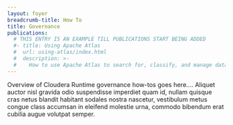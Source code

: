 ```yaml
---
layout: foyer
breadcrumb-title: How To
title: Governance
publications:
  # THIS ENTRY IS AN EXAMPLE TILL PUBLICATIONS START BEING ADDED
  #- title: Using Apache Atlas
  #  url: using-atlas/index.html
  #  description: >-
  #    How to use Apache Atlas to search for, classify, and manage data.
---
```

Overview of Cloudera Runtime governance how-tos goes here.... Aliquet
auctor nisl gravida odio suspendisse imperdiet quam id, nullam quisque
cras netus blandit habitant sodales nostra nascetur, vestibulum metus
congue class accumsan in eleifend molestie urna, commodo bibendum erat
cubilia augue volutpat semper.
